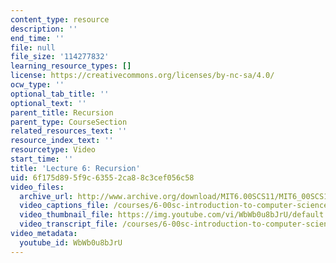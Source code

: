 ```yaml
---
content_type: resource
description: ''
end_time: ''
file: null
file_size: '114277832'
learning_resource_types: []
license: https://creativecommons.org/licenses/by-nc-sa/4.0/
ocw_type: ''
optional_tab_title: ''
optional_text: ''
parent_title: Recursion
parent_type: CourseSection
related_resources_text: ''
resource_index_text: ''
resourcetype: Video
start_time: ''
title: 'Lecture 6: Recursion'
uid: 6f175d89-5f9c-6355-2ca8-8c3cef056c58
video_files:
  archive_url: http://www.archive.org/download/MIT6.00SCS11/MIT6_00SCS11_lec06_300k.mp4
  video_captions_file: /courses/6-00sc-introduction-to-computer-science-and-programming-spring-2011/3851cd72f65156c99c28ca76035334e3_WbWb0u8bJrU.vtt
  video_thumbnail_file: https://img.youtube.com/vi/WbWb0u8bJrU/default.jpg
  video_transcript_file: /courses/6-00sc-introduction-to-computer-science-and-programming-spring-2011/b74d3952d052ce64dc6d279425f1ecfd_WbWb0u8bJrU.pdf
video_metadata:
  youtube_id: WbWb0u8bJrU
---
```

